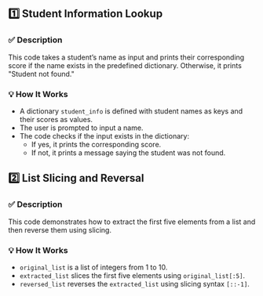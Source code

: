 ## 1️⃣ Student Information Lookup

### ✅ Description
This code takes a student’s name as input and prints their corresponding score if the name exists in the predefined dictionary. Otherwise, it prints "Student not found."

### 💡 How It Works
- A dictionary `student_info` is defined with student names as keys and their scores as values.
- The user is prompted to input a name.
- The code checks if the input exists in the dictionary:
  - If yes, it prints the corresponding score.
  - If not, it prints a message saying the student was not found.

## 2️⃣ List Slicing and Reversal

### ✅ Description
This code demonstrates how to extract the first five elements from a list and then reverse them using slicing.

### 💡 How It Works
- `original_list` is a list of integers from 1 to 10.
- `extracted_list` slices the first five elements using `original_list[:5]`.
- `reversed_list` reverses the `extracted_list` using slicing syntax `[::-1]`.
